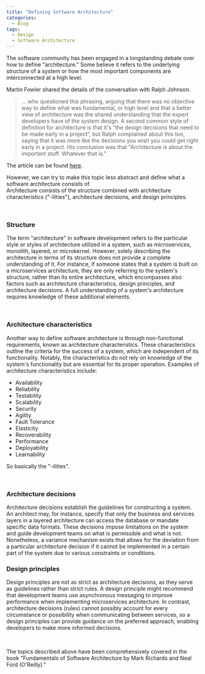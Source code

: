 ```yaml
---
title: "Defining Software Architecture"
categories:
  - Blog
tags:
  - Design
  - Software Architecture
---
```


The software community has been engaged in a longstanding debate over how to define "architecture." Some believe it refers to the underlying structure of a system or how the most important components are interconnected at a high level.

Martin Fowler shared the details of the conversation with Ralph Johnson.
> ... who questioned this phrasing, arguing that there was no objective way to define what was fundamental, or high level and that a better view of architecture was the shared understanding that the expert developers have of the system design.
> A second common style of definition for architecture is that it's “the design decisions that need to be made early in a project”, but Ralph complained about this too, saying that it was more like the decisions you wish you could get right early in a project.
> His conclusion was that "Architecture is about the important stuff. Whatever that is."

The article can be found [here](https://martinfowler.com/architecture/).</cite>


However, we can try to make this topic less abstract and define what a software architecture consists of. <br>
Architecture consists of the structure combined with architecture characteristics ("-ilities"), architecture decisions, and design principles.

<br>

### Structure

The term "architecture" in software development refers to the particular style or styles of architecture utilized in a system, such as microservices, monolith, layered, or microkernel. 
However, solely describing the architecture in terms of its structure does not provide a complete understanding of it. 
For instance, if someone states that a system is built on a microservices architecture, they are only referring to the system's structure, rather than its entire architecture, which encompasses also factors such as architecture characteristics, design principles, and architecture decisions. 
A full understanding of a system's architecture requires knowledge of these additional elements.

<br>

### Architecture characteristics 

Another way to define software architecture is through non-functional requirements, known as architecture characteristics. 
These characteristics outline the criteria for the success of a system, which are independent of its functionality. 
Notably, the characteristics do not rely on knowledge of the system's functionality but are essential for its proper operation. 
Examples of architecture characteristics include:
- Availability 
- Reliability
- Testability
- Scalability
- Security
- Agility
- Fault Tolerance
- Elasticity 
- Recoverability
- Performance
- Deployability
- Learnability

So basically the "-ilities".

<br>

### Architecture decisions

Architecture decisions establish the guidelines for constructing a system. An architect may, for instance, specify that only the business and services layers in a layered architecture can access the database or mandate specific data formats. 
These decisions impose limitations on the system and guide development teams on what is permissible and what is not. 
Nonetheless, a variance mechanism exists that allows for the deviation from a particular architecture decision if it cannot be implemented in a certain part of the system due to various constraints or conditions.
<br>

### Design principles

Design principles are not as strict as architecture decisions, as they serve as guidelines rather than strict rules. 
A design principle might recommend that development teams use asynchronous messaging to improve performance when implementing microservices architecture. 
In contrast, architecture decisions (rules) cannot possibly account for every circumstance or possibility when communicating between services, so a design principles can provide guidance on the preferred approach, enabling developers to make more informed decisions.

<br>

The topics described above have been comprehensively covered in the book
"Fundamentals of Software Architecture by Mark Richards and Neal Ford (O'Reilly)."
